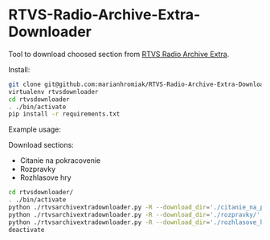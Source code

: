 # RTVS-Radio-Archive-Extra-Downloader
Tool to download choosed section from [RTVS Radio Archive Extra](https://www.rtvs.sk/radio/archiv/extra).

Install:
```bash
git clone git@github.com:marianhromiak/RTVS-Radio-Archive-Extra-Downloader.git rtvsdownloader
virtualenv rtvsdownloader
cd rtvsdownloader
. ./bin/activate
pip install -r requirements.txt
```

Example usage:

Download sections:
 * Citanie na pokracovenie
 * Rozpravky 
 * Rozhlasove hry
```bash
cd rtvsdownloader/
. ./bin/activate
python ./rtvsarchivextradownloader.py -R --download_dir='./citanie_na_pokracovanie/' -r '/radio/archiv/extra/citanie-na-pokracovanie?page=' 
python ./rtvsarchivextradownloader.py -R --download_dir='./rozpravky/' -r '/radio/archiv/extra/rozpravky?page=' 
python ./rtvsarchivextradownloader.py -R --download_dir='./rozhlasove_hry/' -r '/radio/archiv/extra/rozhlasove-hry?page=' 
deactivate
```
